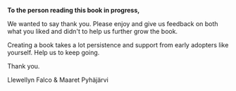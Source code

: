 **To the person reading this book in progress,**

We wanted to say thank you. Please enjoy and give us feedback on both what you liked and didn't to help us further grow the book.

Creating a book takes a lot persistence and support from early adopters like yourself. Help us to keep going.

Thank you.

Llewellyn Falco & Maaret Pyhäjärvi
